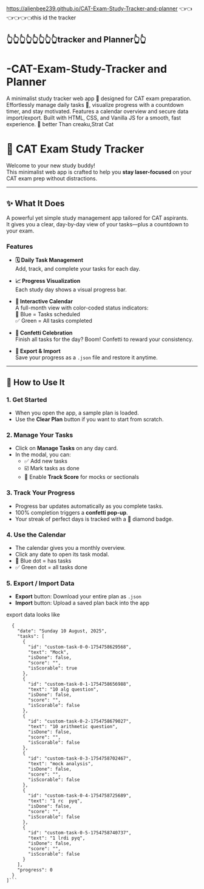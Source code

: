 https://alienbee239.github.io/CAT-Exam-Study-Tracker-and-planner  👈👈👈👈👈👈this id the tracker
## 👆👆👆👆👆👆👆👆tracker and Planner👆👆 



# -CAT-Exam-Study-Tracker and Planner 
A minimalist study tracker web app 🎯 designed for CAT exam preparation. Effortlessly manage daily tasks 📝, visualize progress with a countdown timer, and stay motivated. Features a calendar overview and secure data import/export. Built with HTML, CSS, and Vanilla JS for a smooth, fast experience. 🚀 better Than  creaku,Strat Cat
 # 🎯 CAT Exam Study Tracker

Welcome to your new study buddy!  
This minimalist web app is crafted to help you **stay laser-focused** on your CAT exam prep without distractions.

---

## ✨ What It Does

A powerful yet simple study management app tailored for CAT aspirants.  
It gives you a clear, day-by-day view of your tasks—plus a countdown to your exam.

### Features

- **🗓️ Daily Task Management**  
  Add, track, and complete your tasks for each day.

- **📈 Progress Visualization**  
  Each study day shows a visual progress bar.

- **📅 Interactive Calendar**  
  A full-month view with color-coded status indicators:  
  🔵 Blue = Tasks scheduled  
  ✅ Green = All tasks completed

- **🎉 Confetti Celebration**  
  Finish all tasks for the day? Boom! Confetti to reward your consistency.

- **💾 Export & Import**  
  Save your progress as a `.json` file and restore it anytime.

---

## 🚀 How to Use It

### 1. Get Started

- When you open the app, a sample plan is loaded.
- Use the **Clear Plan** button if you want to start from scratch.

### 2. Manage Your Tasks

- Click on **Manage Tasks** on any day card.
- In the modal, you can:
  - ✅ Add new tasks  
  - ☑️ Mark tasks as done  
  - 📝 Enable **Track Score** for mocks or sectionals

### 3. Track Your Progress

- Progress bar updates automatically as you complete tasks.
- 100% completion triggers a **confetti pop-up**.
- Your streak of perfect days is tracked with a 💎 diamond badge.

### 4. Use the Calendar

- The calendar gives you a monthly overview.
- Click any date to open its task modal.
- 🔵 Blue dot = has tasks  
- ✅ Green dot = all tasks done

### 5. Export / Import Data

- **Export** button: Download your entire plan as `.json`
- **Import** button: Upload a saved plan back into the app

export data looks like 

```[
  {
    "date": "Sunday 10 August, 2025",
    "tasks": [
      {
        "id": "custom-task-0-0-1754758629568",
        "text": "Mock",
        "isDone": false,
        "score": "",
        "isScorable": true
      },
      {
        "id": "custom-task-0-1-1754758656988",
        "text": "10 alg question",
        "isDone": false,
        "score": "",
        "isScorable": false
      },
      {
        "id": "custom-task-0-2-1754758679027",
        "text": "10 arithmetic question",
        "isDone": false,
        "score": "",
        "isScorable": false
      },
      {
        "id": "custom-task-0-3-1754758702467",
        "text": "mock analysis",
        "isDone": false,
        "score": "",
        "isScorable": false
      },
      {
        "id": "custom-task-0-4-1754758725689",
        "text": "1 rc  pyq",
        "isDone": false,
        "score": "",
        "isScorable": false
      },
      {
        "id": "custom-task-0-5-1754758740737",
        "text": "1 lrdi pyq",
        "isDone": false,
        "score": "",
        "isScorable": false
      }
    ],
    "progress": 0
  }
]```


 

